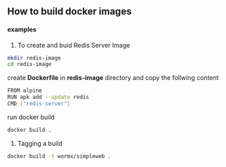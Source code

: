 ## How to build docker images

#### examples

1. To create and buid Redis Server Image
```sh
mkdir redis-image
cd redis-image
```

create **Dockerfile** in **redis-image** directory and copy the follwing content
```sh
FROM alpine
RUN apk add --update redis
CMD ["redis-server"]
```

run docker build
```sh
docker build .
```

1. Tagging a build
```sh
docker build -t wormx/simpleweb .
```